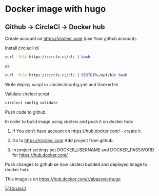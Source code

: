 # Docker image with hugo

## Github -> CircleCi -> Docker hub
Create account on https://circleci.com (use Your github account).

Install circlecli cli 

```bash
curl -fLSs https://circle.ci/cli | bash
```
or

```bash
curl -fLSs https://circle.ci/cli | DESTDIR=/opt/bin bash
``` 

Write deploy script in .circleci/config.yml and Dockerfile

Validate circleci script
```bash
circleci config validate
```

Push code to github.

In order to build image using circleci and push it on docker hub:

1. If You don't have account on https://hub.docker.com/ - create it.

2. Go to https://circleci.com Add project from github.

3. In project settings set DOCKER_USERNAME and DOCKER_PASSWORD for https://hub.docker.com/

Push changes to github se how circleci builded and deployed image to docker hub.

This image is on https://hub.docker.com/r/abazovic/hugo


[![CircleCI](https://circleci.com/gh/MirzaAbazovic/docker-hugo.svg?style=svg)](https://circleci.com/gh/MirzaAbazovic/docker-hugo)
